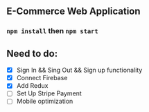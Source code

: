 

## E-Commerce Web Application


### `npm install` then `npm start`

## Need to do:
- [x] Sign In && Sing Out && Sign up functionality
- [x] Connect Firebase
- [x] Add Redux
- [ ] Set Up Stripe Payment
- [ ] Mobile optimization
